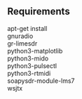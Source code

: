 ## Requirements

apt-get install \
 gnuradio \
 gr-limesdr \
 python3-matplotlib \
 python3-mido \
 python3-pulsectl \
 python3-rtmidi \
 soapysdr-module-lms7 \
 wsjtx
